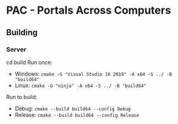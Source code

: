 # PAC - Portals Across Computers

## Building
### Server
cd build
Run once: 
- Windows: `cmake -G "Visual Studio 16 2019" -A x64 -S ../ -B "build64"`
- Linux: `cmake -G "ninja" -A x64 -S ../ -B "build64"`

Run to build: 
- Debug: `cmake --build build64 --config Debug`
- Release: `cmake --build build64 --config Release`